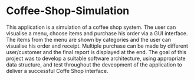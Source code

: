 # Coffee-Shop-Simulation

This application is a simulation of a coffee shop system. The user can visualise a menu, choose items and purchase his order via a GUI interface. The items from the menu are shown by categories and the user can visualise his order and receipt. Multiple purchase can be made by different user/customer and the final report is displayed at the end. The goal of this project was to develop a suitable software architecture, using appropriate data structure, and test throughout the deveopment of the application to deliver a successful Coffe Shop interface.
